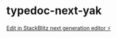 # typedoc-next-yak

[Edit in StackBlitz next generation editor ⚡️](https://stackblitz.com/~/github.com/jaggli/typedoc-next-yak)